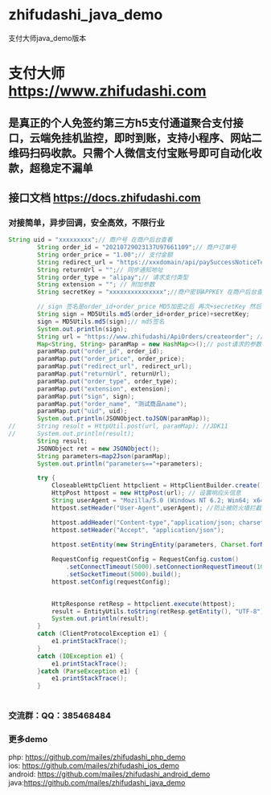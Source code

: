 # zhifudashi_java_demo
支付大师java_demo版本
# 支付大师 https://www.zhifudashi.com
## 是真正的个人免签约第三方h5支付通道聚合支付接口，云端免挂机监控，即时到账，支持小程序、网站二维码扫码收款。只需个人微信支付宝账号即可自动化收款，超稳定不漏单

## 接口文档  https://docs.zhifudashi.com

### 对接简单，异步回调，安全高效，不限行业


``` java
String uid = "xxxxxxxxx";// 商户号 在商户后台查看
		String order_id = "20210729023137U97661109";// 商户订单号
		String order_price = "1.00";// 支付金额
		String redirect_url = "https://xxxdomain/api/paySuccessNoticeTest";// 填写您的接收支付成功的异步通知地址
		String returnUrl = "";// 同步通知地址
		String order_type = "alipay";// 请求支付类型
		String extension = ""; // 附加参数
		String secretKey = "xxxxxxxxxxxxxxx";//商户密钥APPKEY 在商户后台查看

        // sign 签名是order_id+order_price MD5加密之后 再次+secretKey 然后再次MD5
		String sign = MD5Utils.md5(order_id+order_price)+secretKey;
		sign = MD5Utils.md5(sign);// md5签名
	    System.out.println(sign);
		String url = "https://www.zhifudashi/ApiOrders/createorder"; //"http://www.zhifudashi/ApiOrders/createorder";// 发起订单地址
		Map<String, String> paramMap = new HashMap<>();// post请求的参数
		paramMap.put("order_id", order_id);
		paramMap.put("order_price", order_price);
		paramMap.put("redirect_url", redirect_url);
		paramMap.put("returnUrl", returnUrl);
		paramMap.put("order_type", order_type);
		paramMap.put("extension", extension);
		paramMap.put("sign", sign);
		paramMap.put("order_name", "测试商品name");
        paramMap.put("uid", uid);
		System.out.println(JSONObject.toJSON(paramMap));
//		String result = HttpUtil.post(url, paramMap); //JDK11
//		System.out.println(result);
        String result;
        JSONObject ret = new JSONObject();
        String parameters=map2Json(paramMap);
        System.out.println("parameters=="+parameters);

        try {
            CloseableHttpClient httpclient = HttpClientBuilder.create().build();
            HttpPost httpost = new HttpPost(url); // 设置响应头信息
            String userAgent = "Mozilla/5.0 (Windows NT 6.2; Win64; x64) AppleWebKit/537.36 (KHTML, like Gecko) Chrome/54.0.2840.87 Safari/537.36";
            httpost.setHeader("User-Agent",userAgent); //防止被防火墙拦截 Apache httpclient

            httpost.addHeader("Content-type","application/json; charset=utf-8");
            httpost.setHeader("Accept", "application/json");

            httpost.setEntity(new StringEntity(parameters, Charset.forName("UTF-8")));
            
            RequestConfig requestConfig = RequestConfig.custom()  
                .setConnectTimeout(5000).setConnectionRequestTimeout(1000)  
                .setSocketTimeout(5000).build();  
            httpost.setConfig(requestConfig);

            
            HttpResponse retResp = httpclient.execute(httpost);
            result = EntityUtils.toString(retResp.getEntity(), "UTF-8");
            System.out.println(result);
        }
        catch (ClientProtocolException e1) {
            e1.printStackTrace();
        }
        catch (IOException e1) {
            e1.printStackTrace();
        }catch (ParseException e1) {
            e1.printStackTrace();
        }
        

```

### 交流群：QQ：385468484

### 更多demo
php:   https://github.com/mailes/zhifudashi_php_demo  
ios: https://github.com/mailes/zhifudashi_ios_demo    
android: https://github.com/mailes/zhifudashi_android_demo   
java:https://github.com/mailes/zhifudashi_java_demo   



